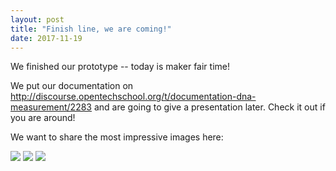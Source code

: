 ```yaml
---
layout: post
title: "Finish line, we are coming!"
date: 2017-11-19
---
```


We finished our prototype -- today is maker fair time!

We put our documentation on 
http://discourse.opentechschool.org/t/documentation-dna-measurement/2283
and are going to give a presentation later. Check it out if you are around!

We want to share the most impressive images here:

![](./images/20171118_123241.jpg)
![](./images/20171118_195911.jpg)
![](./images/20171118_195810.jpg)
